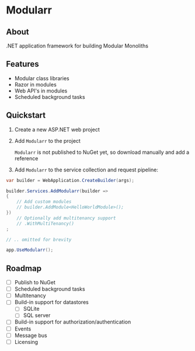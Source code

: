 # Modularr

## About

.NET application framework for building Modular Monoliths

## Features

- Modular class libraries
- Razor in modules
- Web API's in modules
- Scheduled background tasks

## Quickstart

1. Create a new ASP.NET web project
2. Add `Modularr` to the project

    `Modularr` is not published to NuGet yet, so download manually and add a reference
3. Add `Modularr` to the service collection and request pipeline:

```csharp
var builder = WebApplication.CreateBuilder(args);

builder.Services.AddModularr(builder =>
{
    // Add custom modules
    // builder.AddModule<HelloWorldModule>();
})
    // Optionally add multitenancy support
    // .WithMultiTenancy()
;

// .. omitted for brevity

app.UseModularr();
```

## Roadmap

- [ ] Publish to NuGet
- [ ] Scheduled background tasks
- [ ] Multitenancy
- [ ] Build-in support for datastores
  - [ ] SQLite
  - [ ] SQL server
- [ ] Build-in support for authorization/authentication
- [ ] Events
- [ ] Message bus
- [ ] Licensing
